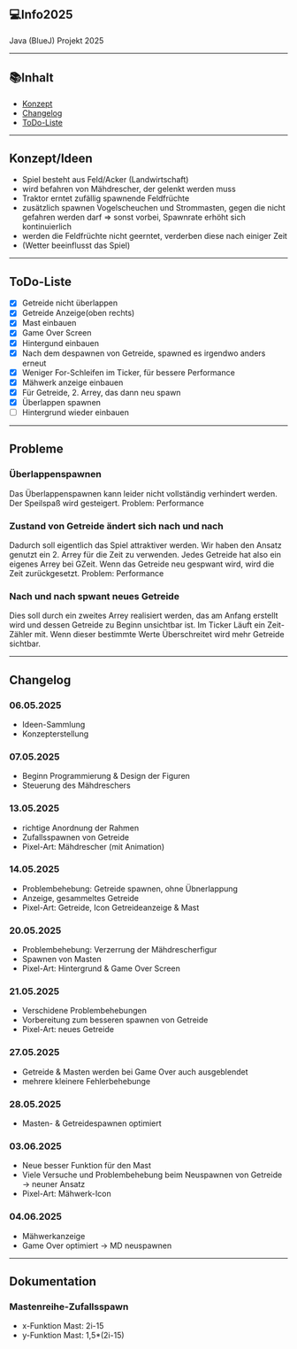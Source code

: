 ## 💻Info2025
Java (BlueJ) Projekt 2025

---

## 📚Inhalt
- [Konzept](#konzept)
- [Changelog](#changelog)
- [ToDo-Liste](#todo-liste)

---

## Konzept/Ideen

- Spiel besteht aus Feld/Acker (Landwirtschaft)
- wird befahren von Mähdrescher, der gelenkt werden muss
- Traktor erntet zufällig spawnende Feldfrüchte
- zusätzlich spawnen Vogelscheuchen und Strommasten, gegen die nicht gefahren werden darf => sonst vorbei, Spawnrate erhöht sich kontinuierlich
- werden die Feldfrüchte nicht geerntet, verderben diese nach einiger Zeit
- (Wetter beeinflusst das Spiel)

---

## ToDo-Liste

- [x] Getreide nicht überlappen   
- [x] Getreide Anzeige(oben rechts)
- [x] Mast einbauen
- [x] Game Over Screen
- [x] Hintergund einbauen
- [x] Nach dem despawnen von Getreide, spawned es irgendwo anders erneut
- [x] Weniger For-Schleifen im Ticker, für bessere Performance
- [x] Mähwerk anzeige einbauen
- [x] Für Getreide, 2. Arrey, das dann neu spawn
- [x] Überlappen spawnen
- [ ] Hintergrund wieder einbauen

---

## Probleme

### Überlappenspawnen

Das Überlappenspawnen kann leider nicht vollständig verhindert werden. Der Speilspaß wird gesteigert.
Problem: Performance

### Zustand von Getreide ändert sich nach und nach

Dadurch soll eigentlich das Spiel attraktiver werden. Wir haben den Ansatz genutzt ein 2. Arrey für die Zeit zu verwenden. Jedes Getreide hat also ein eigenes Arrey bei GZeit. Wenn das Getreide neu gespwant wird, wird die Zeit zurückgesetzt.
Problem: Performance

### Nach und nach spwant neues Getreide

Dies soll durch ein zweites Arrey realisiert werden, das am Anfang erstellt wird und dessen Getreide zu Beginn unsichtbar ist. Im Ticker Läuft ein Zeit-Zähler mit. Wenn dieser bestimmte Werte Überschreitet wird mehr Getreide sichtbar.


---
## Changelog

### 06.05.2025
- Ideen-Sammlung
- Konzepterstellung

### 07.05.2025
- Beginn Programmierung & Design der Figuren
- Steuerung des Mähdreschers

### 13.05.2025
- richtige Anordnung der Rahmen
- Zufallsspawnen von Getreide
- Pixel-Art: Mähdrescher (mit Animation)

### 14.05.2025
- Problembehebung: Getreide spawnen, ohne Übnerlappung
- Anzeige, gesammeltes Getreide
- Pixel-Art: Getreide, Icon Getreideanzeige & Mast

### 20.05.2025
- Problembehebung: Verzerrung der Mähdrescherfigur
- Spawnen von Masten
- Pixel-Art: Hintergrund & Game Over Screen

### 21.05.2025
- Verschidene Problembehebungen
- Vorbereitung zum besseren spawnen von Getreide
- Pixel-Art: neues Getreide

### 27.05.2025
- Getreide & Masten werden bei Game Over auch ausgeblendet
- mehrere kleinere Fehlerbehebunge

### 28.05.2025
- Masten- & Getreidespawnen optimiert

### 03.06.2025
- Neue besser Funktion für den Mast
- Viele Versuche und Problembehebung beim Neuspawnen von Getreide -> neuner Ansatz
- Pixel-Art: Mähwerk-Icon

### 04.06.2025
- Mähwerkanzeige
- Game Over optimiert -> MD neuspawnen

---

## Dokumentation

### Mastenreihe-Zufallsspawn
- x-Funktion Mast: 2i-15
- y-Funktion Mast: 1,5*(2i-15)
